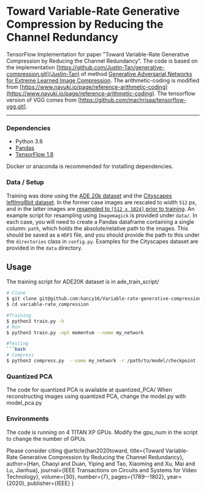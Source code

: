 # Toward Variable-Rate Generative Compression by Reducing the Channel Redundancy

TensorFlow Implementation for paper "Toward Variable-Rate Generative Compression by Reducing the Channel Redundancy". The code is based on the implementation [https://github.com/Justin-Tan/generative-compression.git](Justin-Tan)  of method [Generative Adversarial Networks for Extreme Learned Image Compression](https://arxiv.org/abs/1804.02958). The arithmetic-coding is modified from [https://www.nayuki.io/page/reference-arithmetic-coding](https://www.nayuki.io/page/reference-arithmetic-coding). The tensorflow version of VGG comes from [https://github.com/machrisaa/tensorflow-vgg.git].

-----------------------------
### Dependencies
* Python 3.6
* [Pandas](https://pandas.pydata.org/)
* [TensorFlow 1.8](https://github.com/tensorflow/tensorflow)

Docker or anaconda is recommended for installing dependencies.

### Data / Setup
Training was done using the [ADE 20k dataset](http://groups.csail.mit.edu/vision/datasets/ADE20K/) and the [Cityscapes leftImg8bit dataset](https://www.cityscapes-dataset.com/). In the former case images are rescaled to width `512` px, and in the latter images are [resampled to `[512 x 1024]` prior to training](https://www.imagemagick.org/script/command-line-options.php#resample). An example script for resampling using `Imagemagick` is provided under `data/`. In each case, you will need to create a Pandas dataframe containing a single column: `path`, which holds the absolute/relative path to the images. This should be saved as a `HDF5` file, and you should provide the path to this under the `directories` class in `config.py`. Examples for the Cityscapes dataset are provided in the `data` directory. 

## Usage
The training script for ADE20K dataset is in ade_train_script/
```bash
# Clone
$ git clone git@github.com:hancy16/Variable-rate-generative-compression.git
$ cd variable-rate_compression

#Training
$ python3 train.py -h
# Run
$ python3 train.py -opt momentum --name my_network

#Testing
```bash
# Compress
$ python3 compress.py  --name my_network -r /path/to/model/checkpoint
```
### Quantized PCA
The code for quantized PCA is available at quantized_PCA/
When reconstructing images using quantized PCA, change the model.py with model_pca.py

### Environments 
The code is running on 4 TITAN XP GPUs. Modify the gpu_num in the script to change the number of GPUs.

Please consider citing 
@article{han2020toward,
  title={Toward Variable-Rate Generative Compression by Reducing the Channel Redundancy},
  author={Han, Chaoyi and Duan, Yiping and Tao, Xiaoming and Xu, Mai and Lu, Jianhua},
  journal={IEEE Transactions on Circuits and Systems for Video Technology},
  volume={30},
  number={7},
  pages={1789--1802},
  year={2020},
  publisher={IEEE}
}


